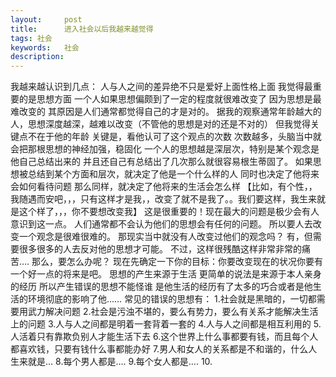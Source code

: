 ```yaml
---
layout: 	post
title: 		进入社会以后我越来越觉得
tags: 社会
keywords: 	社会
description: 	
---
```


我越来越认识到几点：
人与人之间的差异绝不只是爱好上面性格上面
我觉得最重要的是思想方面
一个人如果思想偏颇到了一定的程度就很难改变了
因为思想是最难改变的
其原因是人们通常都觉得自己的才是对的。
据我的观察通常年龄越大的人，思想深度越深，越难以改变（不管他的思想是对的还是不对的）
但我觉得关键点不在于他的年龄
关键是，看他认可了这个观点的次数
次数越多，头脑当中就会把那根思想的神经加强，稳固化
一个人的思想越是深层次，特别是某个观念是他自己总结出来的
并且还自己有总结出了几次那么就很容易根生蒂固了。
如果思想被总结到某个方面和层次，就决定了他是一个什么样的人
同时也决定了他将来会如何看待问题
那么同样，就决定了他将来的生活会怎么样
【比如，有个性，，我随遇而安吧，，，只有这样才是我，，改变了就不是我了。。我们要这样，我生来就是这个样了，，，你不要想改变我】
这是很重要的！现在最大的问题是极少会有人意识到这一点。
人们通常都不会认为他们的思想会有任何的问题。
所以要人去改变一个观念是很难很难的。
那现实当中就没有人改变过他们的观念吗？
有，但需要很多很多的人去反对他的思想才可能。
不过，这样很残酷这样非常非常的痛苦….
那么，要怎么办呢？
现在先确定一下你的目标：你要改变现在的状况你要有一个好一点的将来是吧。
思想的产生来源于生活
更简单的说法是来源于本人亲身的经历
所以产生错误的思想不能怪谁
是他生活的经历有了太多的巧合或者是他生活的环境彻底的影响了他……
常见的错误的思想有：
1.社会就是黑暗的，一切都需要用武力解决问题
2.社会是污浊不堪的，要么有势力，要么有关系才能解决生活上的问题
3.人与人之间都是明着一套背着一套的
4.人与人之间都是相互利用的
5.人活着只有靠欺负别人才能生活下去
6.这个世界上什么事都要有钱，而且每个人都喜欢钱，只要有钱什么事都能办好
7.男人和女人的关系都是不和谐的，什么人生来就是…
8.每个男人都是….
9.每个女人都是….
10.